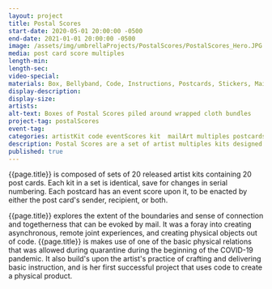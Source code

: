 ```yaml
---
layout: project
title: Postal Scores
start-date: 2020-05-01 20:00:00 -0500
end-date: 2021-01-01 20:00:00 -0500
image: /assets/img/umbrellaProjects/PostalScores/PostalScores_Hero.JPG
media: post card score multiples
length-min:
length-sec:
video-special:
materials: Box, Bellyband, Code, Instructions, Postcards, Stickers, Mailing System
display-description:
display-size:
artists:
alt-text: Boxes of Postal Scores piled around wrapped cloth bundles
project-tag: postalScores
event-tag:
categories: artistKit code eventScores kit  mailArt multiples postcards postalScores scores
description: Postal Scores are a set of artist multiples kits designed to inspire action beyond writing in relationships that include mail.
published: true
---
```


{{page.title}} is composed of sets of 20 released artist kits containing 20 post cards. Each kit in a set is identical, save for changes in serial numbering.
Each postcard has an event score upon it, to be enacted by either the post card's sender, recipient, or both.

{{page.title}} explores the extent of the boundaries and sense of connection and togetherness that can be evoked by mail.
It was a foray into creating asynchronous, remote joint experiences,
and creating physical objects out of code.
{{page.title}} is makes use of one of the basic physical relations that was allowed during quarantine during the beginning of the COVID-19 pandemic.
It also build's upon the artist's practice of crafting and delivering basic instruction, and is her first successful project that uses code to create a physical product.

